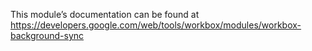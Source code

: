 This module’s documentation can be found at https://developers.google.com/web/tools/workbox/modules/workbox-background-sync
